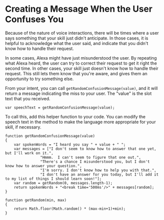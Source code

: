 # Creating a Message When the User Confuses You

Because of the nature of voice interactions, there will be times where a user says something that your skill just didn't anticipate.  In those cases, it is helpful to acknowledge what the user said, and indicate that you didn't know how to handle their request.

In some cases, Alexa might have just misunderstood the user.  By repeating what Alexa heard, the user can try to correct their request to get it right the second time.  In other cases, your skill just doesn't know how to handle their request.  This still lets them know that you're aware, and gives them an opportunity to try something else.

From your intent, you can call `getRandomConfusionMessage(value)`, and it will return a message indicating the miss to your user.  The "value" is the slot text that you received.

    var speechText = getRandomConfusionMessage(value);

To call this, add this helper function to your code.  You can modify the speech text in the method to make the language more appropriate for your skill, if necessary.

    function getRandomConfusionMessage(value)
    {
        var spokenWords = "I heard you say " + value + " ";
        var messages = ["I don't seem to know how to answer that one yet, but I'll work on it.",
                    "Hmmm.  I can't seem to figure that one out.",
                    "There's a chance I misunderstood you, but I don't know how to answer your question.",
                    "I'm sorry. I don't know how to help you with that.",
                    "I don't have an answer for you today, but I'll add it to my list of things I should learn soon!"];
        var random = getRandom(0, messages.length-1);
        return spokenWords + "<break time='500ms'/>" + messages[random];
    }

    function getRandom(min, max)
    {
        return Math.floor(Math.random() * (max-min+1)+min);
    }
